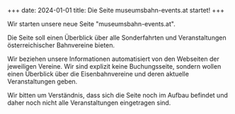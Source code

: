 +++
date: 2024-01-01
title: Die Seite museumsbahn-events.at startet!
+++

Wir starten unsere neue Seite "museumsbahn-events.at".

Die Seite soll einen Überblick über alle Sonderfahrten und Veranstaltungen österreichischer Bahnvereine bieten.

Wir beziehen unsere Informationen automatisiert von den Webseiten der jeweiligen Vereine. Wir sind explizit keine
Buchungsseite, sondern wollen einen Überblick über die Eisenbahnvereine und deren aktuelle Veranstaltungen geben.

Wir bitten um Verständnis, dass sich die Seite noch im Aufbau befindet und daher noch nicht alle Veranstaltungen eingetragen sind.